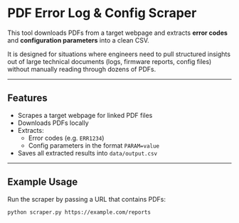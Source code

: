 # PDF Error Log & Config Scraper

This tool downloads PDFs from a target webpage and extracts **error codes** and **configuration parameters** into a clean CSV.  

It is designed for situations where engineers need to pull structured insights out of large technical documents (logs, firmware reports, config files) without manually reading through dozens of PDFs.

---

## Features
- Scrapes a target webpage for linked PDF files
- Downloads PDFs locally
- Extracts:
  - Error codes (e.g. `ERR1234`)
  - Config parameters in the format `PARAM=value`
- Saves all extracted results into `data/output.csv`

---

## Example Usage

Run the scraper by passing a URL that contains PDFs:

```bash
python scraper.py https://example.com/reports
